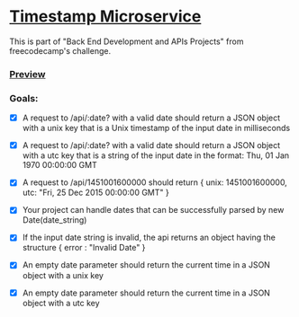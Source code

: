 
# [Timestamp Microservice](https://www.freecodecamp.org/learn/apis-and-microservices/apis-and-microservices-projects/timestamp-microservice)

This is part of "Back End Development and APIs Projects" from freecodecamp's challenge.

### [Preview](https://timestamp-microservice.dykisa.web.id/)

### Goals:
- [x] A request to /api/:date? with a valid date should return a JSON object with a unix key that is a Unix timestamp of the input date in milliseconds

- [x] A request to /api/:date? with a valid date should return a JSON object with a utc key that is a string of the input date in the format: Thu, 01 Jan 1970 00:00:00 GMT

- [x] A request to /api/1451001600000 should return { unix: 1451001600000, utc: "Fri, 25 Dec 2015 00:00:00 GMT" }

- [x] Your project can handle dates that can be successfully parsed by new Date(date_string)

- [x] If the input date string is invalid, the api returns an object having the structure { error : "Invalid Date" }

- [x] An empty date parameter should return the current time in a JSON object with a unix key

- [x] An empty date parameter should return the current time in a JSON object with a utc key